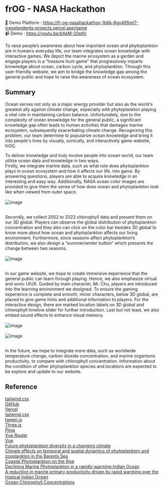 # frOG - NASA Hackathon
🔗 Demo Platform : https://fr-og-nasahackathon-1b6k-8gn495ml7-icesplendents-projects.vercel.app/game <br>
📹 Demo : https://youtu.be/bXeM-20pthI<bur><br><br>
To raise people’s awareness about how important ocean and phytoplankton are in human’s everyday life, our team integrates ocean knowledge with interactive games. We depict the marine ecosystem as a garden and engage players in a “treasure hunt game” that progressively imparts knowledge about ocean, carbon cycle, and phytoplankton. Through this user-friendly website, we aim to bridge the knowledge gap among the general public and hope to raise the awareness of ocean ecosystem.


## Summary
Ocean serves not only as a major energy provider but also as the world's greatest ally against climate change, especially with phytoplankton playing a vital role in maintaining carbon balance. Unfortunately, due to the complexity of ocean knowledge for the general public, a significant knowledge gap often leads to human activities that damages marine ecosystem, subsequently exacerbating climate change. Recognizing this problem, our team determine to popularize ocean knowledge and bring it into people's lives by visually, sonically, and interactively game website, frOG.

To deliver knowledge and truly involve people into ocean world, our team utilize ocean data and knowledge in two ways. <br>
Firstly, we integrate marine data, such as what role does phytoplankton plays in ocean ecosystem and how it affects our life, into game. By answering questions, players are able to acquire knowledge in an interesting and easy way. Additionally, NASA ocean color images are provided to give them the sense of how does ocean and phytoplankton look like when viewed from outer space. <br><br>
![image](https://github.com/icesplendent/frOG-NASAHACKATHON/assets/146520694/d3b0a649-293e-4a5f-ae3a-47adb5ab3de6)<br><br>

Secondly, we collect 2002 to 2023 chlorophyll data and present them on our 3D global. Players can observe the global distribution of phytoplankton concentration and they also can click on the color bar besides 3D global to know more about how ocean and phytoplankton affects our living environment. Furthermore, since seasons affect phytoplankton’s distribution, we also design a “summer/winter button” which presents the change between two seasons.<br><br>
![image](https://github.com/icesplendent/frOG-NASAHACKATHON/assets/146520694/a2c8c648-8bd1-4a03-bf86-386ad6dd5a76)<br><br>


In our game website, we hope to create immersive experience that the general public can learn through playing. Hence, we also emphasize virtual and sonic UIUX. Guided by main character, Mr. Chu, players are introduced into the learning environment we designed. To ensure the gaming experience is complete and smooth, minor characters, below 3D global, are placed to give game hints and additional information to players. For the interactive design, there are marked location labels on 3D global and chlorophyll timeline slider for further introduction. Last but not least, we also embed sound effects to enhance visual memory.<br><br>
![image](https://github.com/icesplendent/frOG-NASAHACKATHON/assets/146520694/18a8ebc0-57d9-4de6-ae0b-66c4134022c7)<br><br>
![image](https://github.com/icesplendent/frOG-NASAHACKATHON/assets/146520694/03422823-08c1-40cb-a269-4ee9f1c35536)<br><br>

In the future, we hope to integrate more data, such as worldwide temperature change, carbon dioxide concentration, and marine organisms productivity, to compare with chlorophyll concentration. Information about the condition of other phytoplankton species and locations are expected to be explore and update to our website.
<br>
## Reference
[tailwind.css](https://github.com/tweenjs/tween.js)<br>
[GitHub](https://github.com/)<br>
[Vercel](https://vercel.com/)<br>
[tailwind.css](https://tailwindcss.com/)<br>
[tween.js](https://threejs.org/)<br>
[Three.js](https://pinia.vuejs.org/)<br>
[Pinia](https://router.vuejs.org/)<br>
[Vue Router](https://vuejs.org/)<br>
[Vue](https://codepen.io/prisoner849/pen/oNopjyb)<br>
[Future phytoplankton diversity in a changing climate](https://www.nature.com/articles/s41467-021-25699-w)<br>
[Climate effects on temporal and spatial dynamics of phytoplankton and zooplankton in the Barents Sea](https://www.sciencedirect.com/science/article/pii/S0079661120300598)<br>
[Coastal Phytoplankton on the Rise](https://earthobservatory.nasa.gov/images/151374/coastal-phytoplankton-on-the-rise)<br>
[Declining Marine Phytoplankton in a rapidly warming Indian Ocean](https://www.climate.rocksea.org/research/marine-phytoplankton-warm-indian-ocean/)<br>
[A reduction in marine primary productivity driven by rapid warming over the tropical Indian Ocean](http://www.rocksea.org/bin/research/roxy_phytoplankton_indian_ocean_warming_grl_2015.pdf)<br>
[Ocean Chlorophyll Concentrations](https://www.globalchange.gov/indicators/ocean-chlorophyll-concentrations)

